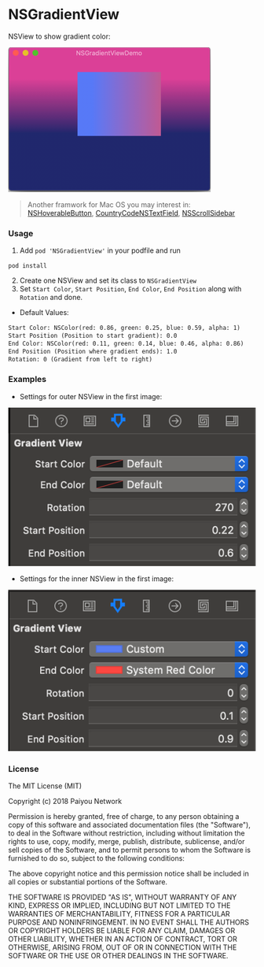 NSGradientView
=====

NSView to show gradient color:

![alt text](https://raw.githubusercontent.com/paiyou-network/NSGradientView/master/screenshot/view.png)

>Another framwork for Mac OS you may interest in:
[NSHoverableButton](https://github.com/paiyou-network/NSHoverableButton),
[CountryCodeNSTextField](https://github.com/paiyou-network/CountryCodeNSTextField),
[NSScrollSidebar](https://github.com/paiyou-network/NSScrollSideBar)

### Usage

1. Add `pod 'NSGradientView'` in your podfile and run 
```
pod install
```
2. Create one NSView and set its class to `NSGradientView`
3. Set `Start Color`, `Start Position`, `End Color`, `End Position` along with `Rotation` and done.
 * Default Values: 
 ```
 Start Color: NSColor(red: 0.86, green: 0.25, blue: 0.59, alpha: 1)
 Start Position (Position to start gradient): 0.0
 End Color: NSColor(red: 0.11, green: 0.14, blue: 0.46, alpha: 0.86)
 End Position (Position where gradient ends): 1.0
 Rotation: 0 (Gradient from left to right)
 ```


### Examples
* Settings for outer NSView in the first image:

![alt text](https://raw.githubusercontent.com/paiyou-network/NSGradientView/master/screenshot/setting1.png)
* Settings for the inner NSView in the first image:

![alt text](https://raw.githubusercontent.com/paiyou-network/NSGradientView/master/screenshot/setting2.png)

### License
The MIT License (MIT)

Copyright (c) 2018 Paiyou Network

Permission is hereby granted, free of charge, to any person obtaining a copy of
this software and associated documentation files (the "Software"), to deal in
the Software without restriction, including without limitation the rights to
use, copy, modify, merge, publish, distribute, sublicense, and/or sell copies of
the Software, and to permit persons to whom the Software is furnished to do so,
subject to the following conditions:

The above copyright notice and this permission notice shall be included in all
copies or substantial portions of the Software.

THE SOFTWARE IS PROVIDED "AS IS", WITHOUT WARRANTY OF ANY KIND, EXPRESS OR
IMPLIED, INCLUDING BUT NOT LIMITED TO THE WARRANTIES OF MERCHANTABILITY, FITNESS
FOR A PARTICULAR PURPOSE AND NONINFRINGEMENT. IN NO EVENT SHALL THE AUTHORS OR
COPYRIGHT HOLDERS BE LIABLE FOR ANY CLAIM, DAMAGES OR OTHER LIABILITY, WHETHER
IN AN ACTION OF CONTRACT, TORT OR OTHERWISE, ARISING FROM, OUT OF OR IN
CONNECTION WITH THE SOFTWARE OR THE USE OR OTHER DEALINGS IN THE SOFTWARE.
